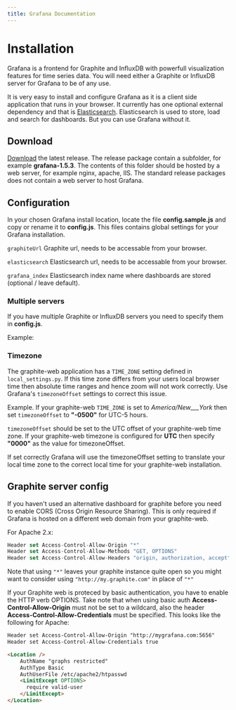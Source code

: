 ```yaml
---
title: Grafana Documentation
---
```


# Installation

Grafana is a frontend for Graphite and InfluxDB with powerfull visualization features for time series data.
You will need either a Graphite or InfluxDB server for Grafana to be of any use.

It is very easy to install and configure Grafana as it is a client side application that runs in your browser.
It currently has one optional external dependency and that is [Elasticsearch](http://www.elasticsearch.org/).
Elasticsearch is used to store, load and search for dashboards. But you can use Grafana without it.

## Download

[Download](/download) the latest release. The release package contain a subfolder, for example **grafana-1.5.3**. The
contents of this folder should be hosted by a web server, for example nginx, apache, IIS. The standard release
packages does not contain a web server to host Grafana.

## Configuration
In your chosen Grafana install location, locate the file **config.sample.js** and copy or rename it to **config.js**.
This files contains global settings for your Grafana installation.

`graphiteUrl`			Graphite url, needs to be accessable from your browser.

`elasticsearch`  	Elasticsearch url, needs to be accessable from your browser.

`grafana_index`		Elasticsearch index name where dashboards are stored (optional / leave default).

### Multiple servers
If you have multiple Graphite or InfluxDB servers you need to specify them in **config.js**.

Example:

### Timezone
The graphite-web application has a `TIME_ZONE` setting defined in `local_settings.py`. If this time zone differs from
your users local browser time then absolute time ranges and hence zoom will not work correctly. Use Grafana's
`timezoneOffset` settings to correct this issue.

Example. If your graphite-web `TIME_ZONE` is set to _America/New___York_ then set `timezoneOffset` to **"-0500"**
for UTC-5 hours.

`timezoneOffset` should be set to the UTC offset of your graphite-web time zone. If your
graphite-web timezone is configured for **UTC** then specify **"0000"** as the value for timezoneOffset.

If set correctly Grafana will use the timezoneOffset setting to translate your local time zone to the correct local
time for your graphite-web installation.

## Graphite server config
If you haven't used an alternative dashboard for graphite before you need to enable CORS (Cross Origin Resource Sharing).
This is only required if Grafana is hosted on a different web domain from your graphite-web.

For Apache 2.x:

```javascript
Header set Access-Control-Allow-Origin "*"
Header set Access-Control-Allow-Methods "GET, OPTIONS"
Header set Access-Control-Allow-Headers "origin, authorization, accept"
```

Note that using `"*"` leaves your graphite instance quite open so you might want to consider
using `"http://my.graphite.com"` in place of `"*"`

If your Graphite web is proteced by basic authentication, you have to enable the HTTP verb OPTIONS. Take note that
when using basic auth **Access-Control-Allow-Origin** must not be set to a wildcard, also the header
**Access-Control-Allow-Credentials** must be specified. This looks like the following for Apache:

```html
Header set Access-Control-Allow-Origin "http://mygrafana.com:5656"
Header set Access-Control-Allow-Credentials true

<Location />
    AuthName "graphs restricted"
    AuthType Basic
    AuthUserFile /etc/apache2/htpasswd
    <LimitExcept OPTIONS>
      require valid-user
    </LimitExcept>
</Location>
```
